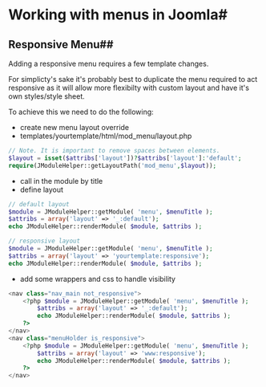 # Working with menus in Joomla#

## Responsive Menu##

Adding a responsive menu requires a few template changes.

For simplicty's sake it's probably best to duplicate the menu required to act responsive as it will allow more flexibilty with custom layout and have it's own styles/style sheet.

To achieve this we need to do the following:

- create new menu layout override
- templates/yourtemplate/html/mod_menu/layout.php

```php
// Note. It is important to remove spaces between elements.
$layout = isset($attribs['layout'])?$attribs['layout']:'default';
require(JModuleHelper::getLayoutPath('mod_menu',$layout));
```

- call in the module by title
- define layout

``` php
// default layout
$module = JModuleHelper::getModule( 'menu', $menuTitle );
$attribs = array('layout' => '_:default');
echo JModuleHelper::renderModule( $module, $attribs );

// responsive layout
$module = JModuleHelper::getModule( 'menu', $menuTitle );
$attribs = array('layout' => 'yourtemplate:responsive');
echo JModuleHelper::renderModule( $module, $attribs );
```

- add some wrappers and css to handle visibility

```php
<nav class="nav_main not_responsive">
    <?php $module = JModuleHelper::getModule( 'menu', $menuTitle );
        $attribs = array('layout' => '_:default');
        echo JModuleHelper::renderModule( $module, $attribs );
    ?>
</nav>
<nav class="menuHolder is_responsive">
    <?php $module = JModuleHelper::getModule( 'menu', $menuTitle );
        $attribs = array('layout' => 'www:responsive');
        echo JModuleHelper::renderModule( $module, $attribs );
    ?>
</nav>
```
